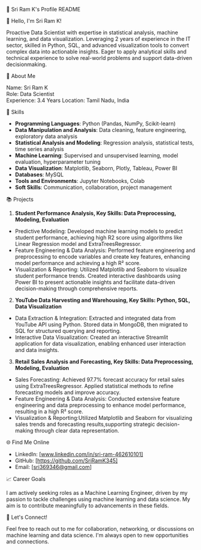 💼 Sri Ram K's Profile README

👋 Hello, I'm Sri Ram K!

Proactive Data Scientist with expertise in statistical analysis, machine learning, and data visualization. Leveraging 2 years of
experience in the IT sector, skilled in Python, SQL, and advanced visualization tools to convert complex data into actionable insights. Eager to apply analytical skills and technical experience to solve real-world problems and support data-driven decisionmaking.

🌟 About Me

Name: Sri Ram K  
Role: Data Scientist  
Experience: 3.4 Years
Location: Tamil Nadu, India  

🔧 Skills

- **Programming Languages**: Python (Pandas, NumPy, Scikit-learn)
- **Data Manipulation and Analysis**: Data cleaning, feature engineering, exploratory data analysis
- **Statistical Analysis and Modeling**: Regression analysis, statistical tests, time series analysis
- **Machine Learning**: Supervised and unsupervised learning, model evaluation, hyperparameter tuning
- **Data Visualization**: Matplotlib, Seaborn, Plotly, Tableau, Power BI
- **Databases**: MySQL
- **Tools and Environments**: Jupyter Notebooks, Colab
- **Soft Skills**: Communication, collaboration, project management

📚 Projects

1. **Student Performance Analysis, Key Skills: Data Preprocessing, Modeling, Evaluation**
- Predictive Modeling: Developed machine learning models to predict student performance, achieving high R2 score using algorithms like 
  Linear Regression model and ExtraTreesRegressor.
- Feature Engineering & Data Analysis: Performed feature engineering and preprocessing to encode variables and create key features, 
  enhancing model performance and achieving a high R² score.
- Visualization & Reporting: Utilized Matplotlib and Seaborn to visualize student performance trends. Created interactive dashboards using 
  Power BI to present actionable insights and facilitate data-driven decision-making through comprehensive reports.
2. **YouTube Data Harvesting and Warehousing, Key Skills: Python, SQL, Data Visualization**
- Data Extraction & Integration: Extracted and integrated data from YouTube API using Python. Stored data in MongoDB, then migrated to SQL 
  for structured querying and reporting.
- Interactive Data Visualization: Created an interactive Streamlit application for data visualization, enabling enhanced user interaction 
  and data insights.
3. **Retail Sales Analysis and Forecasting, Key Skills: Data Preprocessing, Modeling, Evaluation**
- Sales Forecasting: Achieved 97.7% forecast accuracy for retail sales using ExtraTreesRegressor. Applied statistical methods to refine 
  forecasting models and improve accuracy.
- Feature Engineering & Data Analysis: Conducted extensive feature engineering and data preprocessing to enhance model performance, 
  resulting in a high R² score.
- Visualization & Reporting:Utilized Matplotlib and Seaborn for visualizing sales trends and forecasting results,supporting strategic 
  decision-making through clear data representation.
  
🌐 Find Me Online

- LinkedIn: [www.linkedin.com/in/sri-ram-462610101] 
- GitHub: [https://github.com/SriRamK345]  
- Email: [sri369346@gmail.com]

📈 Career Goals

I am actively seeking roles as a Machine Learning Engineer, driven by my passion to tackle challenges using machine learning and data science. My aim is to contribute meaningfully to advancements in these fields.

💬 Let's Connect!

Feel free to reach out to me for collaboration, networking, or discussions on machine learning and data science. I'm always open to new opportunities and connections.
